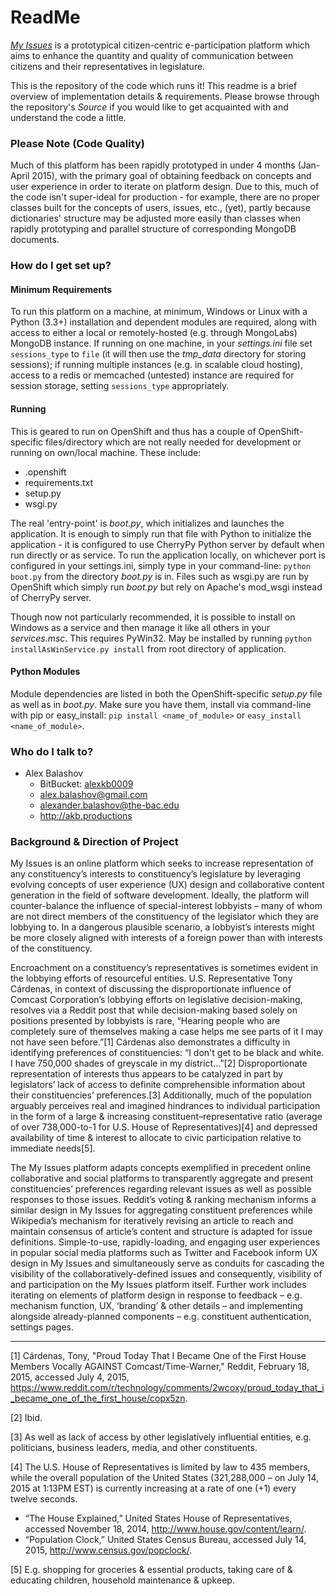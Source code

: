 # ReadMe #

[_My Issues_](https://myissues.us) is a prototypical citizen-centric e-participation platform which aims to enhance the quantity and quality of communication between citizens and their representatives in legislature.

This is the repository of the code which runs it! This readme is a brief overview of implementation details & requirements. Please browse through the repository's _Source_ if you would like to get acquainted with and understand the code a little.

### Please Note (Code Quality) ###

Much of this platform has been rapidly prototyped in under 4 months (Jan-April 2015), with the primary goal of obtaining feedback on concepts and user experience in order to iterate on platform design. Due to this, much of the code isn't super-ideal for production - for example, there are no proper classes built for the concepts of users, issues, etc., (yet), partly because dictionaries' structure may be adjusted more easily than classes when rapidly prototyping and parallel structure of corresponding MongoDB documents.


### How do I get set up? ###

#### Minimum Requirements ####

To run this platform on a machine, at minimum, Windows or Linux with a Python (3.3+) installation and dependent modules are required, along with access to either a local or remotely-hosted (e.g. through MongoLabs) MongoDB instance. If running on one machine, in your _settings.ini_ file set `sessions_type` to `file` (it will then use the _tmp_data_ directory for storing sessions); if running multiple instances (e.g. in scalable cloud hosting), access to a redis or memcached (untested) instance are required for session storage, setting `sessions_type` appropriately. 

#### Running ####

This is geared to run on OpenShift and thus has a couple of OpenShift-specific files/directory which are not really needed for development  or running on own/local machine. These include:

* .openshift
* requirements.txt
* setup.py
* wsgi.py

The real 'entry-point' is _boot.py_, which initializes and launches the application. It is enough to simply run that file with Python to initialize the application - it is configured to use CherryPy Python server by default when run directly or as service. To run the application locally, on whichever port is configured in your settings.ini, simply type in your command-line: `python boot.py` from the directory _boot.py_ is in. Files such as wsgi.py are run by OpenShift which simply run _boot.py_ but rely on Apache's mod_wsgi instead of CherryPy server.

Though now not particularly recommended, it is possible to install on Windows as a service and then manage it like all others in your _services.msc_. This requires PyWin32. May be installed by running `python installAsWinService.py install` from root directory of application.

#### Python Modules ####

Module dependencies are listed in both the OpenShift-specific _setup.py_ file as well as in _boot.py_. Make sure you have them, install via command-line with pip or easy_install: `pip install <name_of_module>` or `easy_install <name_of_module>`.


### Who do I talk to? ###

* Alex Balashov
    * BitBucket: [alexkb0009](https://bitbucket.org/alexkb0009)
    * alex.balashov@gmail.com
    * alexander.balashov@the-bac.edu
    * http://akb.productions


### Background & Direction of Project ###

My Issues is an online platform which seeks to increase representation of any constituency’s interests to constituency’s legislature by leveraging evolving concepts of user experience (UX) design and collaborative content generation in the field of software development. Ideally, the platform will counter-balance the influence of special-interest lobbyists – many of whom are not direct members of the constituency of the legislator which they are lobbying to. In a dangerous plausible scenario, a lobbyist’s interests might be more closely aligned with interests of a foreign power than with interests of the constituency.

Encroachment on a constituency’s representatives is sometimes evident in the lobbying efforts of resourceful entities. U.S. Representative Tony Cárdenas, in context of discussing the disproportionate influence of Comcast Corporation’s lobbying efforts on legislative decision-making, resolves via a Reddit post that while decision-making based solely on positions presented by lobbyists is rare, “Hearing people who are completely sure of themselves making a case helps me see parts of it I may not have seen before.”[1] Cárdenas also demonstrates a difficulty in identifying preferences of constituencies: “I don't get to be black and white. I have 750,000 shades of greyscale in my district…”[2] Disproportionate representation of interests thus appears to be catalyzed in part by legislators’ lack of access to definite comprehensible information about their constituencies’ preferences.[3] Additionally, much of the population arguably perceives real and imagined hindrances to individual participation in the form of a large & increasing constituent–representative ratio (average of over 738,000-to-1 for U.S. House of Representatives)[4] and depressed availability of time & interest to allocate to civic participation relative to immediate needs[5].

The My Issues platform adapts concepts exemplified in precedent online collaborative and social platforms to transparently aggregate and present constituencies’ preferences regarding relevant issues as well as possible responses to those issues. Reddit’s voting & ranking mechanism informs a similar design in My Issues for aggregating constituent preferences while Wikipedia’s mechanism for iteratively revising an article to reach and maintain consensus of article’s content and structure is adapted for issue definitions. Simple-to-use, rapidly-loading, and engaging user experiences in popular social media platforms such as Twitter and Facebook inform UX design in My Issues and simultaneously serve as conduits for cascading the visibility of the collaboratively-defined issues and consequently, visibility of and participation on the My Issues platform itself. Further work includes iterating on elements of platform design in response to feedback – e.g. mechanism function, UX, ‘branding’ & other details – and implementing alongside already-planned components – e.g. constituent authentication, settings pages.

---------

[1] Cárdenas, Tony, "Proud Today That I Became One of the First House Members Vocally AGAINST Comcast/Time-Warner," Reddit, February 18, 2015, accessed July 4, 2015, https://www.reddit.com/r/technology/comments/2wcoxy/proud_today_that_i_became_one_of_the_first_house/copx5zn.

[2] Ibid.

[3] As well as lack of access by other legislatively influential entities, e.g. politicians, business leaders, media, and other constituents.

[4] The U.S. House of Representatives is limited by law to 435 members, while the overall population of the United States (321,288,000 – on July 14, 2015 at 1:13PM EST) is currently increasing at a rate of one (+1) every twelve seconds.

- “The House Explained,” United States House of Representatives, accessed November 18, 2014, http://www.house.gov/content/learn/.
- “Population Clock,” United States Census Bureau, accessed July 14, 2015, http://www.census.gov/popclock/.

[5] E.g. shopping for groceries & essential products, taking care of & educating children, household maintenance & upkeep.